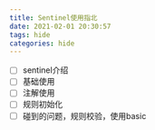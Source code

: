 ```yaml
---
title: Sentinel使用指北
date: 2021-02-01 20:30:57
tags: hide
categories: hide
---
```

- [ ] sentinel介绍
- [ ] 基础使用
- [ ] 注解使用
- [ ] 规则初始化
- [ ] 碰到的问题，规则校验，使用basic
